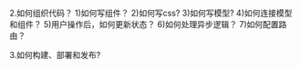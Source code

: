 #
<!-- 1.如何创建app? -->
<!--   dva new app -->
2.如何组织代码？
  1)如何写组件？
  2)如何写css?
  3)如何写模型?
  4)如何连接模型和组件？
  5)用户操作后，如何更新状态？
  6)如何处理异步逻辑？
  7)如何配置路由？
  
3.如何构建、部署和发布?